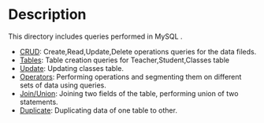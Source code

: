 # Description
This directory includes queries performed in MySQL .

- [CRUD](https://github.com/Shiwang0-0/Triweb-Learning/blob/main/MySQL/CRUD%20OPERATIONS.txt): Create,Read,Update,Delete operations queries for the data fileds.
- [Tables](https://github.com/Shiwang0-0/Triweb-Learning/blob/main/MySQL/DATABASE_WORKSHOP-01.txt): Table creation queries for Teacher,Student,Classes table
- [Update](https://github.com/Shiwang0-0/Triweb-Learning/blob/main/MySQL/DATABASE_WORKSHOP_OPERATIONS-02.txt): Updating classes table. 
- [Operators](https://github.com/Shiwang0-0/Triweb-Learning/blob/main/MySQL/DATABASE_WORKSHOP_OPERATIONS-03.txt): Performing operations and segmenting them on different sets of data using queries.
- [Join/Union](https://github.com/Shiwang0-0/Triweb-Learning/blob/main/MySQL/DATABASE_WORKSHOP_JOINS-04.txt): Joining two fields of the table, performing union of two statements.
- [Duplicate](https://github.com/Shiwang0-0/Triweb-Learning/blob/main/MySQL/DATABASE_WORKSHOP_OPERATIONS-05.txt): Duplicating data of one table to other.






           
